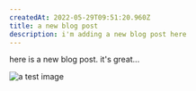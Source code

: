 ```yaml
---
createdAt: 2022-05-29T09:51:20.960Z
title: a new blog post
description: i'm adding a new blog post here
---
```

here is a new blog post. it's great...

![a test image](/img/15.png "this is a nice image")